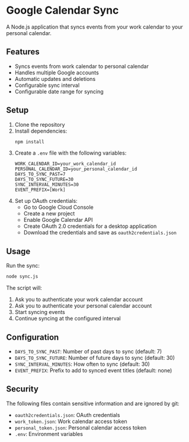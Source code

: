 # Google Calendar Sync

A Node.js application that syncs events from your work calendar to your personal calendar.

## Features

- Syncs events from work calendar to personal calendar
- Handles multiple Google accounts
- Automatic updates and deletions
- Configurable sync interval
- Configurable date range for syncing

## Setup

1. Clone the repository
2. Install dependencies:
   ```bash
   npm install
   ```
3. Create a `.env` file with the following variables:
   ```
   WORK_CALENDAR_ID=your_work_calendar_id
   PERSONAL_CALENDAR_ID=your_personal_calendar_id
   DAYS_TO_SYNC_PAST=7
   DAYS_TO_SYNC_FUTURE=30
   SYNC_INTERVAL_MINUTES=30
   EVENT_PREFIX=[Work]
   ```
4. Set up OAuth credentials:
   - Go to Google Cloud Console
   - Create a new project
   - Enable Google Calendar API
   - Create OAuth 2.0 credentials for a desktop application
   - Download the credentials and save as `oauth2credentials.json`

## Usage

Run the sync:

```bash
node sync.js
```

The script will:

1. Ask you to authenticate your work calendar account
2. Ask you to authenticate your personal calendar account
3. Start syncing events
4. Continue syncing at the configured interval

## Configuration

- `DAYS_TO_SYNC_PAST`: Number of past days to sync (default: 7)
- `DAYS_TO_SYNC_FUTURE`: Number of future days to sync (default: 30)
- `SYNC_INTERVAL_MINUTES`: How often to sync (default: 30)
- `EVENT_PREFIX`: Prefix to add to synced event titles (default: none)

## Security

The following files contain sensitive information and are ignored by git:

- `oauth2credentials.json`: OAuth credentials
- `work_token.json`: Work calendar access token
- `personal_token.json`: Personal calendar access token
- `.env`: Environment variables
